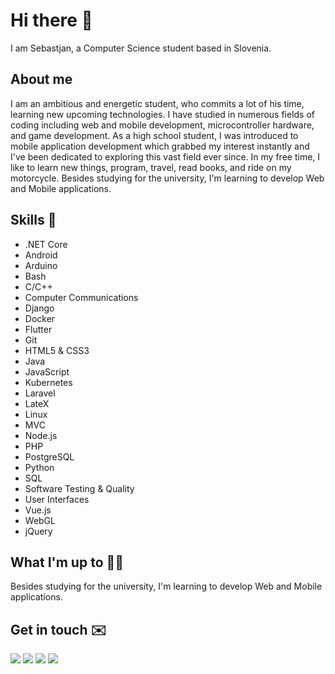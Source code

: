 # Hi there 👋
I am Sebastjan, a Computer Science student based in Slovenia.

## About me 
I am an ambitious and energetic student, who commits a lot of his time, learning new upcoming technologies. I have studied in numerous fields of coding including web and mobile development, microcontroller hardware, and game development. As a high school student, I was introduced to mobile application development which grabbed my interest instantly and I've been dedicated to exploring this vast field ever since. In my free time, I like to learn new things, program, travel, read books, and ride on my motorcycle. Besides studying for the university, I'm learning to develop Web and Mobile applications.


## Skills 🚀 

- .NET Core
- Android
- Arduino
- Bash
- C/C++
- Computer Communications
- Django
- Docker
- Flutter
- Git
- HTML5 & CSS3
- Java
- JavaScript
- Kubernetes
- Laravel
- LateX
- Linux
- MVC
- Node.js
- PHP
- PostgreSQL
- Python
- SQL
- Software Testing & Quality
- User Interfaces
- Vue.js
- WebGL
- jQuery

## What I'm up to 👨‍💻
Besides studying for the university, I'm learning to develop Web and Mobile applications.


## Get in touch ✉️
[<img src="https://img.shields.io/badge/linkedin-%230077B5.svg?&style=for-the-badge&logo=linkedin&logoColor=white" />](https://www.linkedin.com/in/sebastjan-mevlja-5563851b3/)
[<img src="https://img.shields.io/badge/Gmail-D14836?style=for-the-badge&logo=gmail&logoColor=white" />](mailto:sm9299@student.uni-lj.si)
[<img src="https://img.shields.io/badge/twitter-%231DA1F2.svg?&style=for-the-badge&logo=twitter&logoColor=white" />](https://twitter.com/mevljas)
[<img src="https://img.shields.io/badge/Messenger-00B2FF?style=for-the-badge&logo=messenger&logoColor=white" />](https://www.facebook.com/sebastjan.mevlja)
